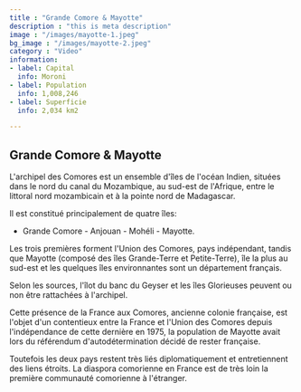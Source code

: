 ```yaml
---
title : "Grande Comore & Mayotte"
description : "this is meta description"
image : "/images/mayotte-1.jpeg"
bg_image : "/images/mayotte-2.jpeg"
category : "Video"
information:
- label: Capital
  info: Moroni
- label: Population
  info: 1,008,246
- label: Superficie
  info: 2,034 km2

---
```

## Grande Comore & Mayotte

L'archipel des Comores est un ensemble d'îles de l'océan Indien, situées dans le nord du canal du Mozambique, au sud-est de l'Afrique, entre le littoral nord mozambicain et à la pointe nord de Madagascar.

Il est constitué principalement de quatre îles:

- Grande Comore - Anjouan - Mohéli - Mayotte.

Les trois premières forment l'Union des Comores, pays indépendant, tandis que Mayotte (composé des îles Grande-Terre et Petite-Terre), île la plus au sud-est et les quelques îles environnantes sont un département français.

Selon les sources, l'îlot du banc du Geyser et les îles Glorieuses peuvent ou non être rattachées à l'archipel.

Cette présence de la France aux Comores, ancienne colonie française, est l'objet d'un contentieux entre la France et l'Union des Comores depuis l'indépendance de cette dernière en 1975, la population de Mayotte avait lors du référendum d'autodétermination décidé de rester française.

Toutefois les deux pays restent très liés diplomatiquement et entretiennent des liens étroits. La diaspora comorienne en France est de très loin la première communauté comorienne à l'étranger.